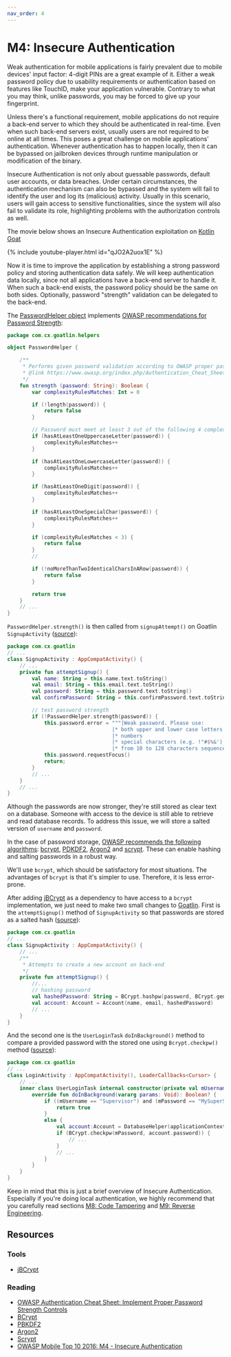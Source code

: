 ```yaml
---
nav_order: 4
---
```


M4: Insecure Authentication
===========================

Weak authentication for mobile applications is fairly prevalent due to mobile
devices' input factor: 4-digit PINs are a great example of it.
Either a weak password policy due to usability requirements or authentication
based on features like TouchID, make your application vulnerable. Contrary to
what you may think, unlike passwords, you may be forced to give up your
fingerprint.

Unless there's a functional requirement, mobile applications do not require a
back-end server to which they should be authenticated in real-time. Even when
such back-end servers exist, usually users are not required to be online at all
times. This poses a great challenge on mobile applications' authentication. 
Whenever authentication has to happen locally, then it can be bypassed on
jailbroken devices through runtime manipulation or modification of the binary.

Insecure Authentication is not only about guessable passwords, default user
accounts, or data breaches. Under certain circumstances, the authentication
mechanism can also be bypassed and the system will fail to identify the user and
log its (malicious) activity. Usually in this scenario, users will gain access
to sensitive functionalities, since the system will also fail to validate its
role, highlighting problems with the authorization controls as well.

The movie below shows an Insecure Authentication exploitation on [Kotlin
Goat][0]

{% include youtube-player.html id="qJO2A2uox1E" %}

Now it is time to improve the application by establishing a strong password
policy and storing authentication data safely. We will keep authentication data
locally, since not all applications have a back-end server to handle it. When
such a back-end exists, the password policy should be the same on both sides.
Optionally, password "strength" validation can be delegated to the back-end.

The [PasswordHelper object][4] implements [OWASP recommendations for Password
Strength][1]:

```kotlin
package com.cx.goatlin.helpers

object PasswordHelper {

    /**
     * Performs given password validation according to OWASP proper password strength
     * @link https://www.owasp.org/index.php/Authentication_Cheat_Sheet#Implement_Proper_Password_Strength_Controls
     */
    fun strength (password: String): Boolean {
        var complexityRulesMatches: Int = 0

        if (!length(password)) {
            return false
        }

        // Password must meet at least 3 out of the following 4 complexity rules
        if (hasAtLeastOneUppercaseLetter(password)) {
            complexityRulesMatches++
        }

        if (hasAtLeastOneLowercaseLetter(password)) {
            complexityRulesMatches++
        }

        if (hasAtLeastOneDigit(password)) {
            complexityRulesMatches++
        }

        if (hasAtLeastOneSpecialChar(password)) {
            complexityRulesMatches++
        }

        if (complexityRulesMatches < 3) {
            return false
        }
        //

        if (!noMoreThanTwoIdenticalCharsInARow(password)) {
            return false
        }

        return true
    }
    // ...
}
```

`PasswordHelper.strength()` is then called from `signupAttempt()` on Goatlin
`SignupActivity` ([source][5]):

```kotlin
package com.cx.goatlin
// ...
class SignupActivity : AppCompatActivity() {
    // ...
    private fun attemptSignup() {
        val name: String = this.name.text.toString()
        val email: String = this.email.text.toString()
        val password: String = this.password.text.toString()
        val confirmPassword: String = this.confirmPassword.text.toString()

        // test password strength
        if (!PasswordHelper.strength(password)) {
            this.password.error = """|Weak password. Please use:
                                  |* both upper and lower case letters
                                  |* numbers
                                  |* special characters (e.g. !"#$%&')
                                  |* from 10 to 128 characters sequence""".trimMargin()
            this.password.requestFocus()
            return;
        }
        // ...
    }
    // ...
}
```

Although the passwords are now stronger, they're still stored as clear text on a
database. Someone with access to the device is still able to retrieve and 
read database records. To address this issue, we will store a salted
version of `username` and `password`.

In the case of password storage, [OWASP recommends the following algorithms][6]:
[bcrypt][7], [PDKDF2][8], [Argon2][9] and [scrypt][10]. These can enable hashing
and salting passwords in a robust way. 

We'll use `bcrypt`, which should be satisfactory for most situations. The
advantages of `bcrypt` is that it's simpler to use. Therefore, it is less
error-prone.

After adding [jBCrypt][11] as a dependency to have access to a `bcrypt`
implementation, we just need to make two small changes to [Goatlin][0].
First is the `attemptSignup()` method of `SignupActivity` so that passwords are
stored as a salted hash ([source][12]):

```kotlin
package com.cx.goatlin
// ...
class SignupActivity : AppCompatActivity() {
    // ...
    /**
     * Attempts to create a new account on back-end
     */
    private fun attemptSignup() {
        //...
        // hashing password
        val hashedPassword: String = BCrypt.hashpw(password, BCrypt.gensalt())
        val account: Account = Account(name, email, hashedPassword)
        // ...
    }
}
```
And the second one is the `UserLoginTask` `doInBackground()` method to compare
a provided password with the stored one using `Bcrypt.checkpw()` method
([source][13]):

```kotlin
package com.cx.goatlin
// ...
class LoginActivity : AppCompatActivity(), LoaderCallbacks<Cursor> {
    // ...
    inner class UserLoginTask internal constructor(private val mUsername: String, private val mPassword: String) : AsyncTask<Void, Void, Boolean>() {
        override fun doInBackground(vararg params: Void): Boolean? {
            if ((mUsername == "Supervisor") and (mPassword == "MySuperSecretPassword123!")){
                return true
            }
            else {
                val account:Account = DatabaseHelper(applicationContext).getAccount(mUsername)
                if (BCrypt.checkpw(mPassword, account.password)) {
                    // ...
                }
                // ...
            }
        }
    }
}
```

Keep in mind that this is just a brief overview of Insecure Authentication.
Especially if you're doing local authentication, we highly recommend that you
carefully read sections [M8: Code Tampering][2] and [M9: Reverse
Engineering][3].

## Resources

### Tools

* [jBCrypt][11]

### Reading

* [OWASP Authentication Cheat Sheet: Implement Proper Password Strength Controls][1]
* [BCrypt][7]
* [PBKDF2][8]
* [Argon2][9]
* [Scrypt][10]
* [OWASP Mobile Top 10 2016: M4 - Insecure Authentication][14]

[0]: https://github.com/Checkmarx/Goatlin
[1]: https://www.owasp.org/index.php/Authentication_Cheat_Sheet#Implement_Proper_Password_Strength_Controls
[2]: ../m8-code-tampering/README.md
[3]: ../m9-reverse-engineering/README.md
[4]: https://github.com/Checkmarx/Goatlin/blob/feature/m4-insecure-authentication/packages/clients/android/app/src/main/java/com/cx/goatlin/helpers/PasswordHelper.kt
[5]: https://github.com/Checkmarx/Goatlin/blob/feature/m4-insecure-authentication/packages/clients/android/app/src/main/java/com/cx/goatlin/SignupActivity.kt#L42
[6]: https://www.owasp.org/index.php/Password_Storage_Cheat_Sheet#Leverage_an_adaptive_one-way_function
[7]: https://en.wikipedia.org/wiki/Bcrypt
[8]: https://en.wikipedia.org/wiki/PBKDF2
[9]: https://en.wikipedia.org/wiki/Argon2
[10]: https://en.wikipedia.org/wiki/Scrypt
[11]: http://www.mindrot.org/projects/jBCrypt/
[12]: https://github.com/Checkmarx/Goatlin/blob/feature/m4-insecure-authentication/packages/clients/android/app/src/main/java/com/cx/goatlin/SignupActivity.kt#L58
[13]: https://github.com/Checkmarx/Goatlin/blob/feature/m4-insecure-authentication/packages/clients/android/app/src/main/java/com/cx/goatlin/LoginActivity.kt#L225
[14]: https://www.owasp.org/index.php/Mobile_Top_10_2016-M4-Insecure_Authentication
